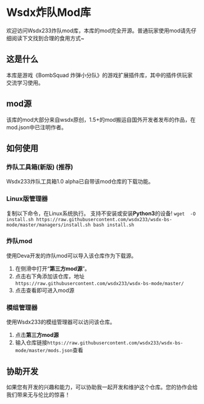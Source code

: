 # Wsdx炸队Mod库
欢迎访问Wsdx233炸队mod库，本库的mod完全开源。普通玩家使用mod请先仔细阅读下文找到合理的食用方式~

## 这是什么
本库是游戏《BombSquad 炸弹小分队》的游戏扩展插件库，其中的插件供玩家交流学习使用。

## mod源
该库的mod大部分来自wsdx原创，1.5+的mod搬运自国外开发者发布的作品，在mod.json中已注明作者。

## 如何使用
### 炸队工具箱(新版) **(推荐)**
Wsdx233炸队工具箱1.0 alpha已自带该mod仓库的下载功能。

### Linux版管理器
复制以下命令，在Linux系统执行。
支持不安装或安装**Python3**的设备!
`wget  -O install.sh https://raw.githubusercontent.com/wsdx233/wsdx-bs-mode/master/managers/install.sh
bash install.sh
`

### 炸队mod
使用Deva开发的炸队mod可以导入该仓库作为下载源。
1. 在侧滑中打开“**第三方mod源**”。
2. 点击右下角添加该仓库，地址`https://raw.githubusercontent.com/wsdx233/wsdx-bs-mode/master/`
3. 点击查看即可进入mod源

### 模组管理器
使用Wsdx233的模组管理器可以访问该仓库。
1. 点击**第三方mod源**
2. 输入仓库链接`https://raw.githubusercontent.com/wsdx233/wsdx-bs-mode/master/mods.json`查看

## 协助开发
如果您有开发的兴趣和能力，可以协助我一起开发和维护这个仓库。您的协作会给我们带来无与伦比的惊喜！
